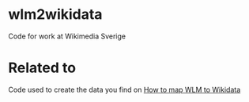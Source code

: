 # wlm2wikidata
Code for work at Wikimedia Sverige 

# Related to
Code used to create the data you find on [How to map WLM to Wikidata](https://www.wikidata.org/wiki/User:Mattias_%C3%96stmar_(WMSE)/how_to_map_WLM_data?veaction=edit)


